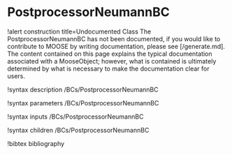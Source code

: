 <!-- MOOSE Documentation Stub: Remove this when content is added. -->

# PostprocessorNeumannBC

!alert construction title=Undocumented Class
The PostprocessorNeumannBC has not been documented, if you would like to contribute to MOOSE by
writing documentation, please see [/generate.md]. The content contained on this page explains
the typical documentation associated with a MooseObject; however, what is contained is ultimately
determined by what is necessary to make the documentation clear for users.

!syntax description /BCs/PostprocessorNeumannBC

!syntax parameters /BCs/PostprocessorNeumannBC

!syntax inputs /BCs/PostprocessorNeumannBC

!syntax children /BCs/PostprocessorNeumannBC

!bibtex bibliography
